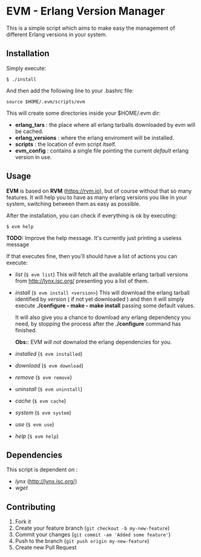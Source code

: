 # EVM - Erlang Version Manager

This is a simple script which aims to make easy the management of different Erlang versions in your system.

## Installation

Simply execute:

    $ ./install

And then add the following line to your .bashrc file:

    source $HOME/.evm/scripts/evm

This will create some directories inside your $HOME/.evm dir:

- **erlang_tars** : the place where all erlang tarballs downloaded by evm will be cached.
- **erlang_versions** : where the erlang enviroment will be installed.
- **scripts** : the location of evm script itself.
- **evm_config** : contains a single file pointing the current _default_ erlang version in use.

## Usage

**EVM** is based on **RVM** (<https://rvm.io>), but of course without that so many features.
It will help you to have as many erlang versions you like in your system, switching between them as easy as possible.

After the installation, you can check if everything is ok by executing:

    $ evm help

**TODO:** Improve the help message. It's currently just printing a useless message

If that executes fine, then you'll should have a list of actions you can execute:

- *list* (`$ evm list`)
    This will fetch all the available erlang tarball versions from <http://lynx.isc.org/> presenting you a list of them.

- *install* (`$ evm install <version>`)
    This will download the erlang tarball identified by *version* ( if not yet downloaded ) and then it will simply execute **./configure - make - make install** passing some default values.

    It will also give you a chance to download any erlang dependency you need, by stopping the process after the **./configure** command has finished.

    **Obs:**: EVM *will not* downalod the erlang dependencies for you.

- *installed* (`$ evm installed`)
- *download* (`$ evm download`)
- *remove* (`$ evm remove`)
- *uninstall* (`$ evm uninstall`)
- *cache* (`$ evm cache`)
- *system* (`$ evm system`)
- *use* (`$ evm use`)
- *help* (`$ evm help`)

## Dependencies

This script is dependent on :

- *lynx* (<http://lynx.isc.org/>)
- *wget*

## Contributing

1. Fork it
2. Create your feature branch (`git checkout -b my-new-feature`)
3. Commit your changes (`git commit -am 'Added some feature'`)
4. Push to the branch (`git push origin my-new-feature`)
5. Create new Pull Request
